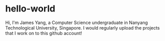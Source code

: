 # hello-world
Hi, I'm James Yang, a Computer Science undergraduate in Nanyang Technological University, Singapore. I would regularly upload the projects that I work on to this github account!
